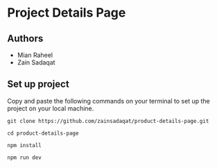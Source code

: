 # Project Details Page         
  
## Authors     
- Mian Raheel           
- Zain Sadaqat          
 
## Set up project     
Copy and paste the following commands on your terminal to set up the project on your local machine.  

```
git clone https://github.com/zainsadaqat/product-details-page.git
```

```
cd product-details-page
```

```
npm install
```

```
npm run dev
```
